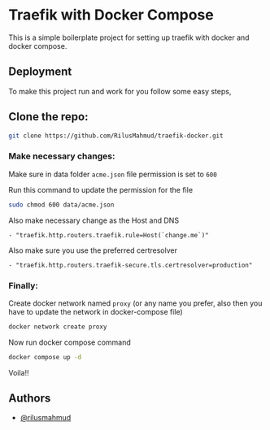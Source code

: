 # Traefik with Docker Compose

This is a simple boilerplate project for setting up traefik with docker and docker compose.

## Deployment

To make this project run and work for you follow some easy steps,

## Clone the repo:

```bash
git clone https://github.com/RilusMahmud/traefik-docker.git
```

### Make necessary changes:

Make sure in data folder `acme.json` file permission is set to `600`

Run this command to update the permission for the file

```bash
sudo chmod 600 data/acme.json
```

Also make necessary change as the Host and DNS

```
- "traefik.http.routers.traefik.rule=Host(`change.me`)"
```

Also make sure you use the preferred certresolver

```
- "traefik.http.routers.traefik-secure.tls.certresolver=production"
```

### Finally:

Create docker network named `proxy` (or any name you prefer, also then you have to update the network in docker-compose file)

```bash
docker network create proxy
```

Now run docker compose command

```bash
docker compose up -d
```

Voila!!

## Authors

- [@rilusmahmud](https://github.com/RilusMahmud)
